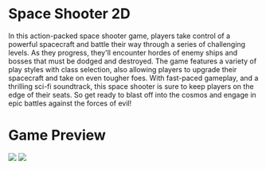 Space Shooter 2D
==============================

In this action-packed space shooter game, players take control of a powerful spacecraft and battle their way through a series of challenging levels. 
As they progress, they'll encounter hordes of enemy ships and bosses that must be dodged and destroyed.
The game features a variety of play styles with class selection, also allowing players to upgrade their spacecraft and take on even tougher foes. 
With fast-paced gameplay, and a thrilling sci-fi soundtrack, this space shooter is sure to keep players on the edge of their seats. 
So get ready to blast off into the cosmos and engage in epic battles against the forces of evil!

# Game Preview

![](https://github.com/eldemir18/Space-Shooter-2D/blob/main/gameGif.gif)
![](https://github.com/eldemir18/Space-Shooter-2D/blob/main/bossGif.gif)
